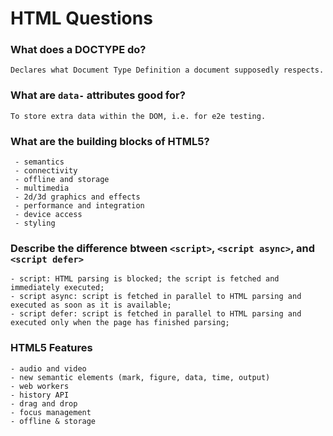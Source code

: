 
# HTML Questions

### What does a DOCTYPE do?
    Declares what Document Type Definition a document supposedly respects.

### What are `data-` attributes good for?
    To store extra data within the DOM, i.e. for e2e testing.

### What are the building blocks of HTML5?
     - semantics
     - connectivity
     - offline and storage
     - multimedia
     - 2d/3d graphics and effects
     - performance and integration
     - device access
     - styling

### Describe the difference btween `<script>`, `<script async>`, and `<script defer>`
    - script: HTML parsing is blocked; the script is fetched and immediately executed;
    - script async: script is fetched in parallel to HTML parsing and executed as soon as it is available;
    - script defer: script is fetched in parallel to HTML parsing and executed only when the page has finished parsing;

### HTML5 Features
    - audio and video
    - new semantic elements (mark, figure, data, time, output)
    - web workers
    - history API
    - drag and drop
    - focus management
    - offline & storage